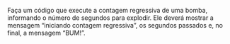 Faça um código que execute a contagem regressiva de uma bomba, informando o número de segundos para explodir. 
Ele deverá mostrar a mensagem “iniciando contagem regressiva”, os segundos passados e, no final, a mensagem “BUM!”.
